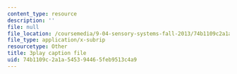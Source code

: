 ```yaml
---
content_type: resource
description: ''
file: null
file_location: /coursemedia/9-04-sensory-systems-fall-2013/74b1109c2a1a545394465feb9513c4a9_oPb9AWMN2fY.vtt
file_type: application/x-subrip
resourcetype: Other
title: 3play caption file
uid: 74b1109c-2a1a-5453-9446-5feb9513c4a9
---
```

